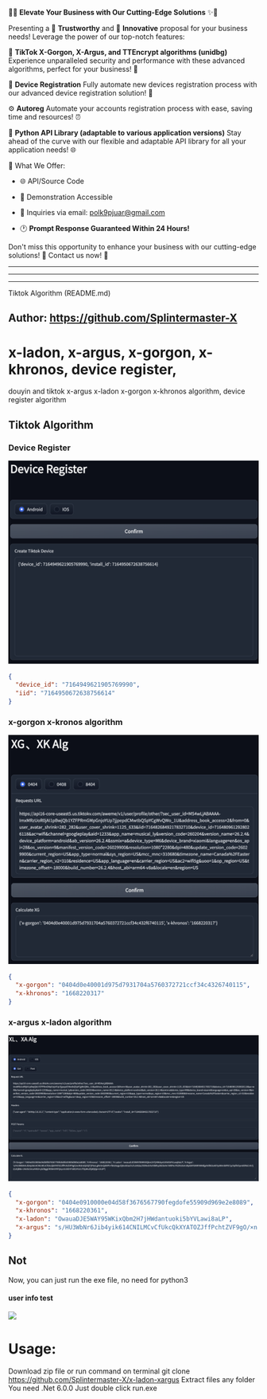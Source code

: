 🌟✨ **Elevate Your Business with Our Cutting-Edge Solutions** ✨🌟

Presenting a 🔐 **Trustworthy** and 🚀 **Innovative** proposal for your business needs! Leverage the power of our top-notch features:

🎯 **TikTok X-Gorgon, X-Argus, and TTEncrypt algorithms (unidbg)** Experience unparalleled security and performance with these advanced algorithms, perfect for your business! 💪

🤖 **Device Registration** Fully automate new devices registration process with our advanced device registration solution! 📱

⚙️ **Autoreg** Automate your accounts registration process with ease, saving time and resources! ⏰

🐍 **Python API Library (adaptable to various application versions)** Stay ahead of the curve with our flexible and adaptable API library for all your application needs! 🌐

💼 What We Offer:

- 🌐 API/Source Code

- 🎥 Demonstration Accessible

- 📧 Inquiries via email: polk9pjuar@gmail.com

- 🕐 **Prompt Response Guaranteed Within 24 Hours!**

Don't miss this opportunity to enhance your business with our cutting-edge solutions! 🌟 Contact us now! 📩

---

---

---







Tiktok Algorithm (README.md)

## Author: https://github.com/Splintermaster-X


# x-ladon, x-argus, x-gorgon, x-khronos, device register, 
douyin and tiktok x-argus x-ladon x-gorgon x-khronos algorithm, device register algorithm


## Tiktok Algorithm

### Device Register
<img src="tt_reg.png">

```json
{
  "device_id": "7164949621905769990",
  "iid": "7164950672638756614"
}
```


### x-gorgon x-kronos algorithm
<img src="tt_xg.png">

```json
{
  "x-gorgon": "0404d0e40001d975d7931704a5760372721ccf34c4326740115",
  "x-khronos": "1668220317"
}
```

### x-argus x-ladon algorithm
<img src="tt_xa.png">

```json
{
  "x-gorgon": "0404e0910000e04d58f3676567790fegdofe55909d969e2e8089",
  "x-khronos": "1668220361",
  "x-ladon": "OwauaDJE5WAY95WKixQbm2H7jHWdantuoki5bYVLawi8aLP",
  "x-argus": "s/HU3WbNr6Jib4yik614CNILMCvCfUkcQkXYATOZJffPchtZVF9gO/×n|KdrsIQOQ|TiPtssLgRnSnQdNPh+fb0z5aguOj4xvk5acihJhJzKdaz/00NxSrhsFdWhy2B2S×9n7ARIPeJYGZMJOsHJBytkNYb9WY6916fgoVxf8X20AEYyAWmS8P87/p/VpfhI0ym0DRsCrrk7j2/uhB8x+JHel5c5mu4Hb3+ybZ8ggCROkH3YiFQnyvlickOrV7aR/sYUcIJTDpMuZQd0Qp+UUJP"
}
```
## Not
Now, you can just run the exe file, no need for python3

#### user info test
<img src="tt_userinfo.gif">

# Usage:
Download zip file or run command on terminal git clone https://github.com/Splintermaster-X/x-ladon-xargus
Extract files any folder
You need .Net 6.0.0
Just double click run.exe



